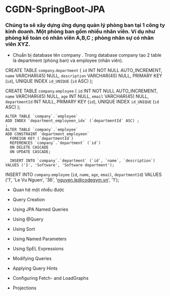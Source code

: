 # CGDN-SpringBoot-JPA

### Chúng ta sẽ xây dựng ứng dụng quản lý phòng ban tại 1 công ty kinh doanh. Một phòng ban gồm nhiều nhân viên. Ví dụ như phòng kế toán có nhân viên A,B,C ; phòng nhân sự có nhân viên XYZ.
+ Chuẩn bị database tên company . Trong database company tạo 2 table là department (phòng ban) và employee (nhân viên).
 
CREATE TABLE `company`.`department` (
  `id` INT NOT NULL AUTO_INCREMENT,
  `name` VARCHAR(45) NULL,
  `description` VARCHAR(45) NULL,
  PRIMARY KEY (`id`),
  UNIQUE INDEX `id_UNIQUE` (`id` ASC) );
  
  CREATE TABLE `company`.`employee` (
    `id` INT NOT NULL AUTO_INCREMENT,
    `name` VARCHAR(45) NULL,
    `age` INT NULL,
    `email` VARCHAR(45) NULL,
    `departmentId` INT NULL,
    PRIMARY KEY (`id`),
    UNIQUE INDEX `id_UNIQUE` (`id` ASC) );
    
    ALTER TABLE `company`.`employee` 
    ADD INDEX `department_employeen_idx` (`departmentId` ASC) ;
    ;
    ALTER TABLE `company`.`employee` 
    ADD CONSTRAINT `department_employeen`
      FOREIGN KEY (`departmentId`)
      REFERENCES `company`.`department` (`id`)
      ON DELETE CASCADE
      ON UPDATE CASCADE;
      
      INSERT INTO `company`.`department` (`id`, `name`, `description`) VALUES ('1', 'Software', 'Software department');

INSERT INTO `company`.`employee` (`id`, `name`, `age`, `email`, `departmentId`) VALUES ('1', 'Le Vu Nguen', '36', 'nguyen.le@codegym.vn', '1');

+ Quan hệ một nhiều được 


+ Query Creation
+ Using JPA Named Queries
+ Using @Query
+ Using Sort
+ Using Named Parameters
+ Using SpEL Expressions
+ Modifying Queries
+ Applying Query Hints
+ Configuring Fetch- and LoadGraphs
+ Projections
